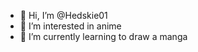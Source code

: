 - 👋 Hi, I’m @Hedskie01
- 👀 I’m interested in anime
- 🌱 I’m currently learning to draw a manga

<!---
Hedskie01/Hedskie01 is a ✨ special ✨ repository because its `README.md` (this file) appears on your GitHub profile.
You can click the Preview link to take a look at your changes.
--->

